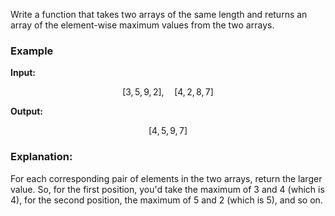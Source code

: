 Write a function that takes two arrays of the same length and returns an array of the element-wise maximum values from
the two arrays.

### Example

**Input:**

$$
[3, 5, 9, 2], \quad [4, 2, 8, 7]
$$

**Output:**

$$
[4, 5, 9, 7]
$$

### Explanation:

For each corresponding pair of elements in the two arrays, return the larger value. So, for the first position, you'd
take the maximum of 3 and 4 (which is 4), for the second position, the maximum of 5 and 2 (which is 5), and so on.
